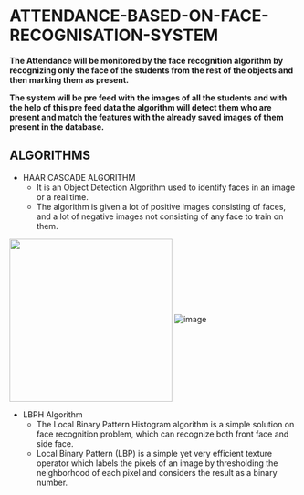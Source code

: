 # ATTENDANCE-BASED-ON-FACE-RECOGNISATION-SYSTEM

**The Attendance will be monitored by the face recognition algorithm by recognizing only the face of the students from the rest of the objects and then marking them as present.** 

**The system will be pre feed with the images of all the students and with the help of this pre feed data the algorithm will detect them who are present and match the features with the already saved images of them present in the database.**

## ALGORITHMS

* HAAR CASCADE ALGORITHM  
  * It is an Object Detection Algorithm used to identify faces in an image or a real time.
  * The algorithm is given a lot of positive images consisting of faces, and a lot of negative images not consisting of any face to train on them.

<img src="https://www.researchgate.net/profile/Anand_Krishnan_K_V/publication/325736109/figure/fig2/AS:645811285266433@1530984817042/Feature-Extraction-in-Haar-Cascade-Algorithm.png" width="285px" align="center">      ![image](https://user-images.githubusercontent.com/88432041/166218061-b40d00a7-d0ab-44c7-a20d-71d646f4af16.png)


* LBPH Algorithm
  * The Local Binary Pattern Histogram algorithm is a simple solution on face recognition problem, which can recognize both front face and side face.
  * Local Binary Pattern (LBP) is a simple yet very efficient texture operator which labels the pixels of an image by thresholding the neighborhood of each pixel and considers the result as a binary number.









